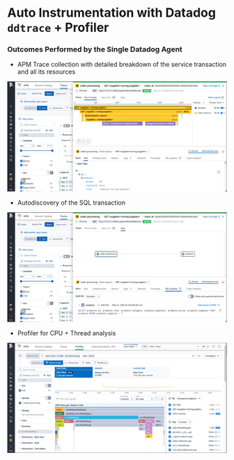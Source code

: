 # Auto Instrumentation with Datadog `ddtrace` + Profiler

### Outcomes Performed by the Single Datadog Agent


* APM Trace collection with detailed breakdown of the service transaction and all its resources

![](../img/datadog-ddtrace-01.png)

* Autodiscovery of the SQL transaction

![](../img/datadog-ddtrace-02.png)

* Profiler for CPU + Thread analysis
  
![](../img/datadog-profiler.png)
